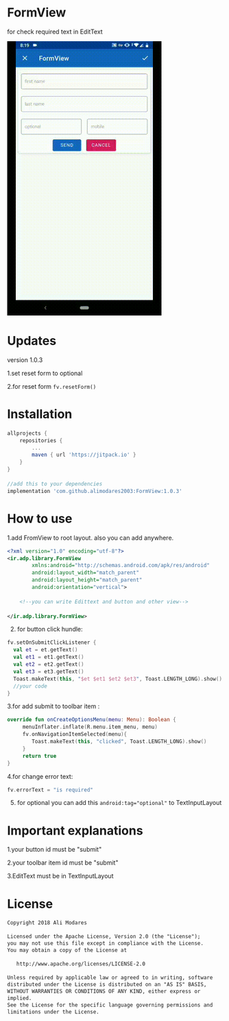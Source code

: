 # FormView
for check required text in EditText

![](mygif.gif)

# Updates
version 1.0.3

 1.set reset form to optional
 
 2.for reset form ```fv.resetForm()```

# Installation
```gradle
allprojects {
    repositories {
        ...
        maven { url 'https://jitpack.io' }
    }
}

//add this to your dependencies
implementation 'com.github.alimodares2003:FormView:1.0.3'
```
# How to use

1.add FromView to root layout. also you can add anywhere. 

```xml
<?xml version="1.0" encoding="utf-8"?>
<ir.adp.library.FormView
        xmlns:android="http://schemas.android.com/apk/res/android"
        android:layout_width="match_parent"
        android:layout_height="match_parent"
        android:orientation="vertical">
    
    <!--you can write Edittext and button and other view-->

</ir.adp.library.FormView>
```
2. for button click hundle:

```kotlin
fv.setOnSubmitClickListener {
  val et = et.getText()
  val et1 = et1.getText()
  val et2 = et2.getText()
  val et3 = et3.getText()
  Toast.makeText(this, "$et $et1 $et2 $et3", Toast.LENGTH_LONG).show()
  //your code
}
 ```
3.for add submit to toolbar item :

```kotlin
override fun onCreateOptionsMenu(menu: Menu): Boolean {
     menuInflater.inflate(R.menu.item_menu, menu)
     fv.onNavigationItemSelected(menu){
        Toast.makeText(this, "clicked", Toast.LENGTH_LONG).show()
     }
     return true
}
```

4.for change error text:
```kotlin
fv.errorText = "is required"
```
5. for optional you can add this ```android:tag="optional"``` to TextInputLayout

# Important explanations
1.your button id must be "submit"

2.your toolbar item id must be "submit"

3.EditText must be in TextInputLayout

# License
```
Copyright 2018 Ali Modares

Licensed under the Apache License, Version 2.0 (the "License");
you may not use this file except in compliance with the License.
You may obtain a copy of the License at

   http://www.apache.org/licenses/LICENSE-2.0

Unless required by applicable law or agreed to in writing, software
distributed under the License is distributed on an "AS IS" BASIS,
WITHOUT WARRANTIES OR CONDITIONS OF ANY KIND, either express or implied.
See the License for the specific language governing permissions and
limitations under the License.
```

